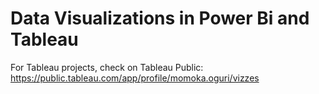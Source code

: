 # Data Visualizations in Power Bi and Tableau
For Tableau projects, check on Tableau Public: https://public.tableau.com/app/profile/momoka.oguri/vizzes
